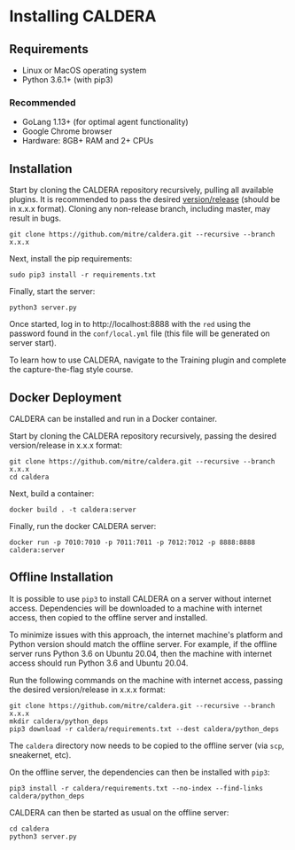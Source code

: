 Installing CALDERA
================

## Requirements

* Linux or MacOS operating system
* Python 3.6.1+ (with pip3)

### Recommended

* GoLang 1.13+ (for optimal agent functionality)
* Google Chrome browser 
* Hardware: 8GB+ RAM and 2+ CPUs

## Installation

Start by cloning the CALDERA repository recursively, pulling all available plugins. It is recommended to pass the desired [version/release](https://github.com/mitre/caldera/releases) (should be in x.x.x format). Cloning any non-release branch, including master, may result in bugs.

```
git clone https://github.com/mitre/caldera.git --recursive --branch x.x.x
```

Next, install the pip requirements:

``` 
sudo pip3 install -r requirements.txt
```

Finally, start the server:

```
python3 server.py
```

Once started, log in to http://localhost:8888 with the `red` using the password found in the `conf/local.yml` file (this file will be generated on server start).

To learn how to use CALDERA, navigate to the Training plugin and complete the capture-the-flag style course.

## Docker Deployment

CALDERA can be installed and run in a Docker container.

Start by cloning the CALDERA repository recursively, passing the desired version/release in x.x.x format:

```
git clone https://github.com/mitre/caldera.git --recursive --branch x.x.x
cd caldera
```

Next, build a container:

```
docker build . -t caldera:server
```

Finally, run the docker CALDERA server:

```
docker run -p 7010:7010 -p 7011:7011 -p 7012:7012 -p 8888:8888 caldera:server
```

## Offline Installation

It is possible to use `pip3` to install CALDERA on a server without internet access. Dependencies will be downloaded to a machine with internet access, then copied to the offline server and installed.

To minimize issues with this approach, the internet machine's platform and Python version should match the offline server. For example, if the offline server runs Python 3.6 on Ubuntu 20.04, then the machine with internet access should run Python 3.6 and Ubuntu 20.04.

Run the following commands on the machine with internet access, passing the desired version/release in x.x.x format:

```
git clone https://github.com/mitre/caldera.git --recursive --branch x.x.x
mkdir caldera/python_deps
pip3 download -r caldera/requirements.txt --dest caldera/python_deps
```

The `caldera` directory now needs to be copied to the offline server (via `scp`, sneakernet, etc).

On the offline server, the dependencies can then be installed with `pip3`:

```
pip3 install -r caldera/requirements.txt --no-index --find-links caldera/python_deps
```

CALDERA can then be started as usual on the offline server:

```
cd caldera
python3 server.py
```
